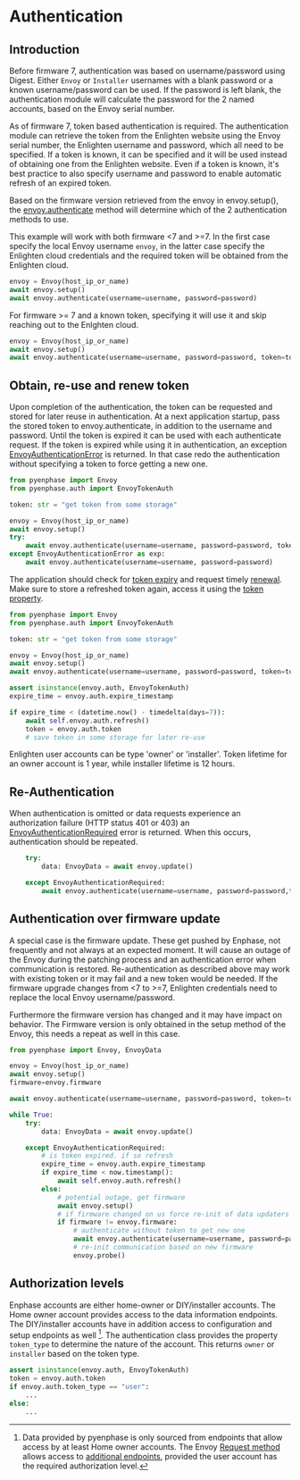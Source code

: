 # Authentication

## Introduction

Before firmware 7, authentication was based on username/password using Digest. Either `Envoy` or `Installer` usernames with a blank password or a known username/password can be used. If the password is left blank, the authentication module will calculate the password for the 2 named accounts, based on the Envoy serial number.

As of firmware 7, token based authentication is required. The authentication module can retrieve the token from the Enlighten website using the Envoy serial number, the Enlighten username and password, which all need to be specified. If a token is known, it can be specified and it will be used instead of obtaining one from the Enlighten website. Even if a token is known, it's best practice to also specify username and password to enable automatic refresh of an expired token.

Based on the firmware version retrieved from the envoy in envoy.setup(), the [envoy.authenticate](#pyenphase.Envoy.authenticate) method will determine which of the 2 authentication methods to use.

This example will work with both firmware <7 and >=7. In the first case specify the local Envoy username `envoy`, in the latter case specify the Enlighten cloud credentials and the required token will be obtained from the Enlighten cloud.

```python
envoy = Envoy(host_ip_or_name)
await envoy.setup()
await envoy.authenticate(username=username, password=password)

```

For firmware >= 7 and a known token, specifying it will use it and skip reaching out to the Enlghten cloud.

```python
envoy = Envoy(host_ip_or_name)
await envoy.setup()
await envoy.authenticate(username=username, password=password, token=token)
```

## Obtain, re-use and renew token

Upon completion of the authentication, the token can be requested and stored for later reuse in authentication. At a next application startup, pass the stored token to envoy.authenticate, in addition to the username and password. Until the token is expired it can be used with each authenticate request. If the token is expired while using it in authentication, an exception [EnvoyAuthenticationError](#pyenphase.exceptions.EnvoyAuthenticationError) is returned. In that case redo the authentication without specifying a token to force getting a new one.

```python
from pyenphase import Envoy
from pyenphase.auth import EnvoyTokenAuth

token: str = "get token from some storage"

envoy = Envoy(host_ip_or_name)
await envoy.setup()
try:
    await envoy.authenticate(username=username, password=password, token=token)
except EnvoyAuthenticationError as exp:
    await envoy.authenticate(username=username, password=password)

```

The application should check for [token expiry](#pyenphase.auth.EnvoyTokenAuth.expire_timestamp) and request timely [renewal](#pyenphase.auth.EnvoyTokenAuth.refresh). Make sure to store a refreshed token again, access it using the [token property](#pyenphase.auth.EnvoyTokenAuth.token).

```python
from pyenphase import Envoy
from pyenphase.auth import EnvoyTokenAuth

token: str = "get token from some storage"

envoy = Envoy(host_ip_or_name)
await envoy.setup()
await envoy.authenticate(username=username, password=password, token=token)

assert isinstance(envoy.auth, EnvoyTokenAuth)
expire_time = envoy.auth.expire_timestamp

if expire_time < (datetime.now() - timedelta(days=7)):
    await self.envoy.auth.refresh()
    token = envoy.auth.token
    # save token in some storage for later re-use

```

Enlighten user accounts can be type 'owner' or 'installer'. Token lifetime for an owner account is 1 year, while installer lifetime is 12 hours.

## Re-Authentication

When authentication is omitted or data requests experience an authorization failure (HTTP status 401 or 403) an [EnvoyAuthenticationRequired](#pyenphase.exceptions.EnvoyAuthenticationRequired) error is returned. When this occurs, authentication should be repeated.

```python
    try:
        data: EnvoyData = await envoy.update()

    except EnvoyAuthenticationRequired:
        await envoy.authenticate(username=username, password=password,token=token)
```

## Authentication over firmware update

A special case is the firmware update. These get pushed by Enphase, not frequently and not always at an expected moment. It will cause an outage of the Envoy during the patching process and an authentication error when communication is restored. Re-authentication as described above may work with existing token or it may fail and a new token would be needed. If the firmware upgrade changes from <7 to >=7, Enlighten credentials need to replace the local Envoy username/password.

Furthermore the firmware version has changed and it may have impact on behavior. The Firmware version is only obtained in the setup method of the Envoy, this needs a repeat as well in this case.

```python
from pyenphase import Envoy, EnvoyData

envoy = Envoy(host_ip_or_name)
await envoy.setup()
firmware=envoy.firmware

await envoy.authenticate(username=username, password=password, token=token)

while True:
    try:
        data: EnvoyData = await envoy.update()

    except EnvoyAuthenticationRequired:
        # is token expired. if so refresh
        expire_time = envoy.auth.expire_timestamp
        if expire_time < now.timestamp():
            await self.envoy.auth.refresh()
        else:
            # potential outage, get firmware
            await envoy.setup()
            # if firmware changed on us force re-init of data updaters
            if firmware != envoy.firmware:
                # authenticate without token to get new one
                await envoy.authenticate(username=username, password=password)
                # re-init communication based on new firmware
                envoy.probe()
```

## Authorization levels

Enphase accounts are either home-owner or DIY/installer accounts. The Home owner account provides access to the data information endpoints. The DIY/installer accounts have in addition access to configuration and setup endpoints as well [^2]. The authentication class provides the property `token_type` to determine the nature of the account. This returns `owner` or `installer` based on the token type.

```python
assert isinstance(envoy.auth, EnvoyTokenAuth)
token = envoy.auth.token
if envoy.auth.token_type == "user":
    ...
else:
    ...
```

[^2]: Data provided by pyenphase is only sourced from endpoints that allow access by at least Home owner accounts. The Envoy [Request method](#pyenphase.Envoy.request) allows access to [additional endpoints](./advanced.md#bring-your-own-endpoint), provided the user account has the required authorization level.
